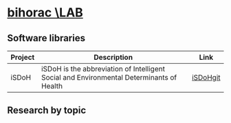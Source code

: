 # [bihorac \LAB](https://prismap.medicine.ufl.edu/)



## Software libraries

Project | Description | Link
------- | ----------- | ---- 
iSDoH | iSDoH is the abbreviation of Intelligent Social and Environmental Determinants of Health | [iSDoHgit](https://github.com/Prisma-pResearch/iSDoH) 



## Research by topic
